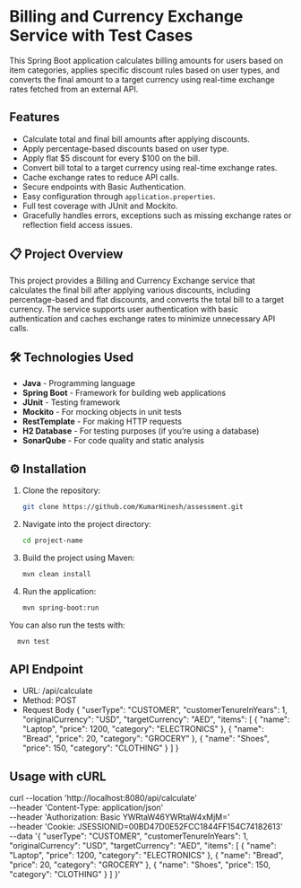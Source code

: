 # Billing and Currency Exchange Service with Test Cases

This Spring Boot application calculates billing amounts for users based on item categories, applies specific discount rules based on user types, and converts the final amount to a target currency using real-time exchange rates fetched from an external API.


## Features
- Calculate total and final bill amounts after applying discounts.
- Apply percentage-based discounts based on user type.
- Apply flat $5 discount for every $100 on the bill.
- Convert bill total to a target currency using real-time exchange rates.
- Cache exchange rates to reduce API calls.
- Secure endpoints with Basic Authentication.
- Easy configuration through `application.properties`.
- Full test coverage with JUnit and Mockito.
- Gracefully handles errors, exceptions such as missing exchange rates or reflection field access issues.


## 📋 Project Overview
This project provides a Billing and Currency Exchange service that calculates the final bill after applying various discounts, including percentage-based and flat discounts, and converts the total bill to a target currency. The service supports user authentication with basic authentication and caches exchange rates to minimize unnecessary API calls.


## 🛠️ Technologies Used

- **Java** - Programming language
- **Spring Boot** - Framework for building web applications
- **JUnit** - Testing framework
- **Mockito** - For mocking objects in unit tests
- **RestTemplate** - For making HTTP requests
- **H2 Database** - For testing purposes (if you’re using a database)
- **SonarQube** - For code quality and static analysis

## ⚙️ Installation

1. Clone the repository:
   ```bash
   git clone https://github.com/KumarHinesh/assessment.git
   ```
2. Navigate into the project directory:
   ```bash
   cd project-name
   ```
3. Build the project using Maven:
   ```bash
   mvn clean install
   ```
4. Run the application:
   ```bash
   mvn spring-boot:run
   ```

You can also run the tests with:
```bash
  mvn test
  ``` 


## API Endpoint
- URL: /api/calculate
- Method: POST
- Request Body
   {
    "userType": "CUSTOMER",
    "customerTenureInYears": 1,
    "originalCurrency": "USD",
    "targetCurrency": "AED",
    "items": [
        {
            "name": "Laptop",
            "price": 1200,
            "category": "ELECTRONICS"
        },
        {
            "name": "Bread",
            "price": 20,
            "category": "GROCERY"
        },
        {
            "name": "Shoes",
            "price": 150,
            "category": "CLOTHING"
        }
    ]
}

## Usage with cURL

curl --location 'http://localhost:8080/api/calculate' \
--header 'Content-Type: application/json' \
--header 'Authorization: Basic YWRtaW46YWRtaW4xMjM=' \
--header 'Cookie: JSESSIONID=00BD47D0E52FCC1844FF154C74182613' \
--data '{
    "userType": "CUSTOMER",
    "customerTenureInYears": 1,
    "originalCurrency": "USD",
    "targetCurrency": "AED",
    "items": [
        {
            "name": "Laptop",
            "price": 1200,
            "category": "ELECTRONICS"
        },
        {
            "name": "Bread",
            "price": 20,
            "category": "GROCERY"
        },
        {
            "name": "Shoes",
            "price": 150,
            "category": "CLOTHING"
        }
    ]
}'



